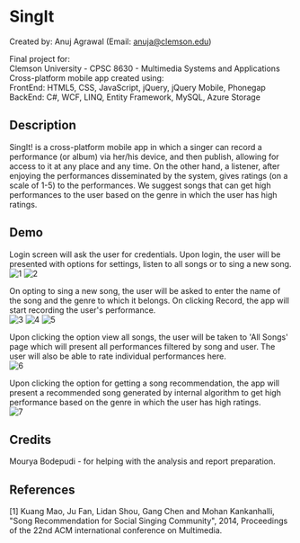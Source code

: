 # SingIt
Created by: Anuj Agrawal (Email: anuja@clemson.edu)
<br>

Final project for:
<br>
Clemson University - CPSC 8630 - Multimedia Systems and Applications
<br>
Cross-platform mobile app created using:
<br>
FrontEnd: HTML5, CSS, JavaScript, jQuery, jQuery Mobile, Phonegap
<br>
BackEnd: C#, WCF, LINQ, Entity Framework, MySQL, Azure Storage

## Description
SingIt! is a cross-platform mobile app in which a singer can record a performance (or album) via her/his device, and then publish, allowing for access to it at any place and any time. On the other hand, a listener, after enjoying the performances disseminated by the system, gives ratings (on a scale of 1-5) to the performances. We suggest songs that can get high performances to the user based on the genre in which the user has high ratings.

## Demo
Login screen will ask the user for credentials. Upon login, the user will be presented with options for settings, listen to all songs or to sing a new song.
<br>
![1](https://raw.githubusercontent.com/anujgeek/SingIt/master/Demo/1.jpg "Login")
![2](https://raw.githubusercontent.com/anujgeek/SingIt/master/Demo/2.jpg "Menu")
<br>

On opting to sing a new song, the user will be asked to enter the name of the song and the genre to which it belongs. On clicking Record, the app will start recording the user's performance.
<br>
![3](https://raw.githubusercontent.com/anujgeek/SingIt/master/Demo/3.jpg "New Song")
![4](https://raw.githubusercontent.com/anujgeek/SingIt/master/Demo/4.jpg "Recording")
![5](https://raw.githubusercontent.com/anujgeek/SingIt/master/Demo/5.jpg "Recording Complete")
<br>

Upon clicking the option view all songs, the user will be taken to 'All Songs' page which will present all performances filtered by song and user. The user will also be able to rate individual performances here.
<br>
![6](https://raw.githubusercontent.com/anujgeek/SingIt/master/Demo/6.jpg "All Songs")
<br>

Upon clicking the option for getting a song recommendation, the app will present a recommended song generated by internal algorithm to get high performance based on the genre in which the user has high ratings.
<br>
![7](https://raw.githubusercontent.com/anujgeek/SingIt/master/Demo/7.jpg "Recommendation Found")
<br>

## Credits

Mourya Bodepudi - for helping with the analysis and report preparation.

## References

[1] Kuang Mao, Ju Fan, Lidan Shou, Gang Chen and Mohan Kankanhalli, "Song Recommendation for Social Singing Community", 2014, Proceedings of the 22nd ACM international conference on Multimedia.
